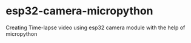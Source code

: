 # esp32-camera-micropython
Creating Time-lapse video using esp32 camera module with the help of micropython
